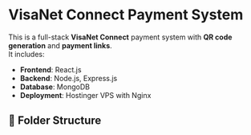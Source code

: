 # VisaNet Connect Payment System

This is a full-stack **VisaNet Connect** payment system with **QR code generation** and **payment links**.  
It includes:

- **Frontend**: React.js
- **Backend**: Node.js, Express.js
- **Database**: MongoDB
- **Deployment**: Hostinger VPS with Nginx

## 📂 Folder Structure